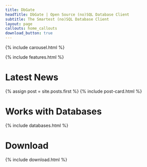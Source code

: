 ```yaml
---
title: DbGate
headTitle: DbGate | Open Source (no)SQL Database Client
subtitle: The Smartest (no)SQL Database Client
layout: page
callouts: home_callouts
download_button: true
---
```


{% include carousel.html %}

{% include features.html %}

# Latest News
{% assign post = site.posts.first %}
{% include post-card.html %}


# Works with Databases
{% include databases.html %}

# Download

{% include download.html %}
